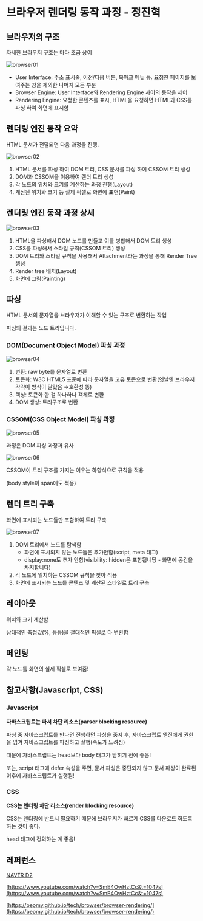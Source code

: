 # 브라우저 렌더링 동작 과정 - 정진혁

## 브라우저의 구조

자세한 브라우저 구조는 마다 조금 상이

![browser01](https://user-images.githubusercontent.com/38618187/91383396-07e5d600-e867-11ea-93c3-a7c4c657168b.png)

- User Interface: 주소 표시줄, 이전/다음 버튼, 북마크 메뉴 등. 요청한 페이지를 보여주는 창을 제외한 나머지 모든 부분
- Browser Engine: User Interface와 Rendering Engine 사이의 동작을 제어
- Rendering Engine: 요청한 콘텐츠를 표시, HTML을 요청하면 HTML과 CSS를 파싱 하여 화면에 표시함

## 렌더링 엔진 동작 요약

HTML 문서가 전달되면 다음 과정을 진행.

![browser02](https://user-images.githubusercontent.com/38618187/91383399-0a483000-e867-11ea-80a6-dface0a9d2e2.png)

1. HTML 문서를 파싱 하여 DOM 트리, CSS 문서를 파싱 하여 CSSOM 트리 생성
2. DOM과 CSSOM을 이용하여 렌더 트리 생성
3. 각 노드의 위치와 크기를 계산하는 과정 진행(Layout)
4. 계산된 위치와 크기 등 실제 픽셀로 화면에 표현(Paint)

## 렌더링 엔진 동작 과정 상세

![browser03](https://user-images.githubusercontent.com/38618187/91383400-0ae0c680-e867-11ea-9fc5-1dc43a1d0269.png)

1. HTML을 파싱해서 DOM 노드를 만들고 이를 병합해서 DOM 트리 생성
2. CSS를 파싱해서 스타일 규칙(CSSOM 트리) 생성
3. DOM 트리와 스타일 규칙을 사용해서 Attachment라는 과정을 통해 Render Tree 생성
4. Render tree 배치(Layout)
5. 화면에 그림(Painting)

## 파싱

HTML 문서의 문자열을 브라우저가 이해할 수 있는 구조로 변환하는 작업

파싱의 결과는 노드 트리입니다.

### DOM(Document Object Model) 파싱 과정

![browser04](https://user-images.githubusercontent.com/38618187/91383404-0b795d00-e867-11ea-9d5e-dc71145e8f07.png)

1. 변환: raw byte를 문자열로 변환
2. 토큰화: W3C HTML5 표준에 따라 문자열을 고유 토큰으로 변환(엣날엔 브라우저 각각이 방식이 달랐음 ⇒호환성 똥)
3. 렉싱: 토큰화 한 걸 하나하나 객체로 변환
4. DOM 생성: 트리구조로 변환

### CSSOM(CSS Object Model) 파싱 과정

![browser05](https://user-images.githubusercontent.com/38618187/91383405-0c11f380-e867-11ea-8d8f-059300f2bc6d.png)

과정은 DOM 파싱 과정과 유사

![browser06](https://user-images.githubusercontent.com/38618187/91383406-0c11f380-e867-11ea-8405-bdcc1a177f3f.png)

CSSOM이 트리 구조를 가지는 이유는 하향식으로 규칙을 적용

(body style이 span에도 적용)

## 렌더 트리 구축

화면에 표시되는 노드들만 포함하여 트리 구축

![browser07](https://user-images.githubusercontent.com/38618187/91383408-0caa8a00-e867-11ea-9dc4-c6b41f438763.png)

1. DOM 트리에서 노드를 탐색함
   - 화면에 표시되지 않는 노드들은 추가안함(script, meta 태그)
   - display:none도 추가 안함(visibility: hidden은 포함됩니당 - 화면에 공간을 차지합니다)
2. 각 노드에 일치하는 CSSOM 규칙을 찾아 적용
3. 화면에 표시되는 노드를 콘텐츠 및 계산된 스타일로 트리 구축

## 레이아웃

위치와 크기 계산함

상대적인 측정값(%, 등등)을 절대적인 픽셀로 다 변환함

## 페인팅

각 노드를 화면의 실제 픽셀로 보여줌!

## 참고사항(Javascript, CSS)

### Javascript

**자바스크립트는 파서 차단 리소스(parser blocking resource)**

파싱 중 자바스크립트를 만나면 진행하던 파싱을 중지 후, 자바스크립트 엔진에게 권한을 넘겨 자바스크립트를 파싱하고 실행(속도가 느려짐)

때문에 자바스크립트는 head보다 body 태그가 닫히기 전에 좋음!

또는, script 태그에 defer 속성을 주면, 문서 파싱은 중단되지 않고 문서 파싱이 완료된 이후에 자바스크립트가 실행됨!

### CSS

**CSS는 렌더링 차단 리소스(render blocking resource)**

CSS는 렌더링에 반드시 필요하기 때문에 브라우저가 빠르게 CSS를 다운로드 하도록 하는 것이 좋다.

head 태그에 정의하는 게 좋음!

## 레퍼런스

[NAVER D2](https://d2.naver.com/helloworld/59361)

[https://www.youtube.com/watch?v=SmE4OwHztCc&t=1047s](https://www.youtube.com/watch?v=SmE4OwHztCc&t=1047s)

[https://beomy.github.io/tech/browser/browser-rendering/](https://beomy.github.io/tech/browser/browser-rendering/)
